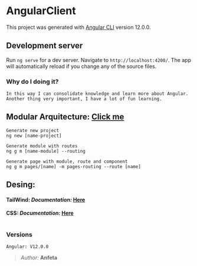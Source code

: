 # AngularClient

This project was generated with [Angular CLI](https://github.com/angular/angular-cli) version 12.0.0.

## Development server

Run `ng serve` for a dev server. Navigate to `http://localhost:4200/`. The app will automatically reload if you change any of the source files.

### **Why do I doing it?**
```
In this way I can consolidate knowledge and learn more about Angular. 
Another thing very important, I have a lot of fun learning.
```

## **Modular Arquitecture:** [Click me](https://ngchallenges.gitbook.io/example-angular/kanban/kanban/arquitectura/arquitectura-modular)

```
Generate new project
ng new [name-project]

Generate module with routes
ng g m [name-module] --routing

Generate page with module, route and component
ng g m pages/[name] -m pages-routing --route [name]
```



## **Desing:**

#### **TailWind:** *Documentation:* [Here](https://tailwindui.com/preview)

#### **CSS:**  *Documentation:* [Here](https://developer.mozilla.org/es/docs/Web/CSS)

#

### **Versions**
```
Angular: V12.0.0
```


> *Author:* <b>Anfeta</b>
